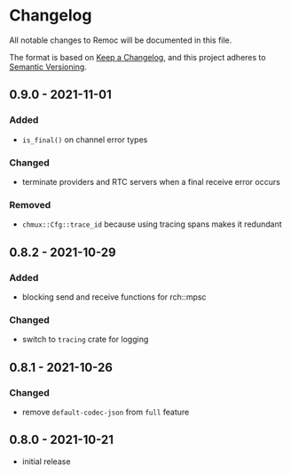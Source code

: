 # Changelog
All notable changes to Remoc will be documented in this file.

The format is based on [Keep a Changelog](https://keepachangelog.com/en/1.0.0/),
and this project adheres to [Semantic Versioning](https://semver.org/spec/v2.0.0.html).


## 0.9.0 - 2021-11-01
### Added
- `is_final()` on channel error types
### Changed
- terminate providers and RTC servers when a final receive error occurs
### Removed
- `chmux::Cfg::trace_id` because using tracing spans makes it redundant

## 0.8.2 - 2021-10-29
### Added
- blocking send and receive functions for rch::mpsc
### Changed
- switch to `tracing` crate for logging

## 0.8.1 - 2021-10-26
### Changed
- remove `default-codec-json` from `full` feature

## 0.8.0 - 2021-10-21
- initial release
